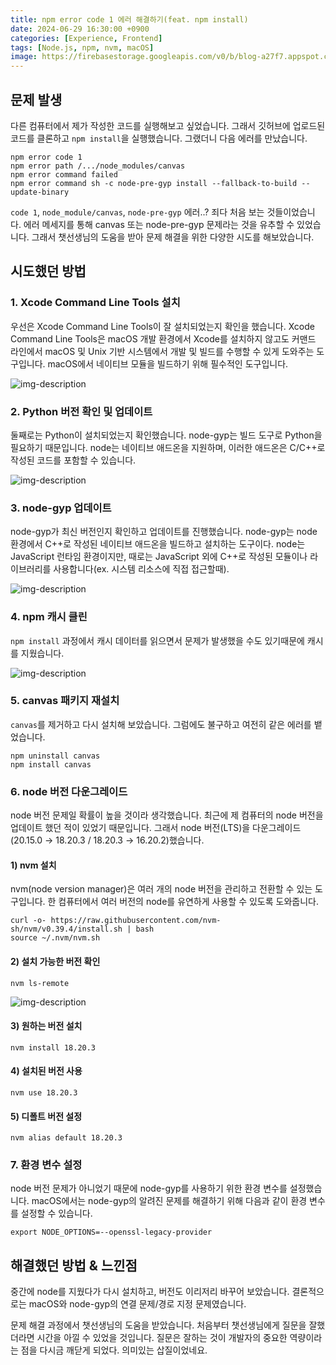 ```yaml
---
title: npm error code 1 에러 해결하기(feat. npm install)
date: 2024-06-29 16:30:00 +0900
categories: [Experience, Frontend]
tags: [Node.js, npm, nvm, macOS]
image: https://firebasestorage.googleapis.com/v0/b/blog-a27f7.appspot.com/o/images%2Fposts%2Fnpm-error-code-1%2Fnodejs.png?alt=media&token=169b7c52-15f6-41c6-a8c0-840522ccc563
---
```


## 문제 발생
다른 컴퓨터에서 제가 작성한 코드를 실행해보고 싶었습니다. 그래서 깃허브에 업로드된 코드를 클론하고 `npm install`을 실행했습니다. 그랬더니 다음 에러를 만났습니다.

```shell
npm error code 1
npm error path /.../node_modules/canvas
npm error command failed
npm error command sh -c node-pre-gyp install --fallback-to-build --update-binary
```

`code 1`, `node_module/canvas`, `node-pre-gyp` 에러..? 죄다 처음 보는 것들이었습니다. 에러 메세지를 통해 canvas 또는 node-pre-gyp 문제라는 것을 유추할 수 있었습니다. 그래서 챗선생님의 도움을 받아 문제 해결을 위한 다양한 시도를 해보았습니다.

## 시도했던 방법
### 1. Xcode Command Line Tools 설치
우선은 Xcode Command Line Tools이 잘 설치되었는지 확인을 했습니다. Xcode Command Line Tools은 macOS 개발 환경에서 Xcode를 설치하지 않고도 커맨드 라인에서 macOS 및 Unix 기반 시스템에서 개발 및 빌드를 수행할 수 있게 도와주는 도구입니다. macOS에서 네이티브 모듈을 빌드하기 위해 필수적인 도구입니다.

![img-description](https://firebasestorage.googleapis.com/v0/b/blog-a27f7.appspot.com/o/images%2Fposts%2Fnpm-error-code-1%2Fxcode.png?alt=media&token=9209507a-90d7-48f0-aa09-370f24c965fd)

### 2. Python 버전 확인 및 업데이트
둘째로는 Python이 설치되었는지 확인했습니다. node-gyp는 빌드 도구로 Python을 필요하기 때문입니다. node는 네이티브 애드온을 지원하며, 이러한 애드온은 C/C++로 작성된 코드를 포함할 수 있습니다.

![img-description](https://firebasestorage.googleapis.com/v0/b/blog-a27f7.appspot.com/o/images%2Fposts%2Fnpm-error-code-1%2Fpython.png?alt=media&token=1b3f3768-5e9f-4ac2-a92e-e57ad9713661)

### 3. node-gyp 업데이트
node-gyp가 최신 버전인지 확인하고 업데이트를 진행했습니다. node-gyp는 node 환경에서 C++로 작성된 네이티브 애드온을 빌드하고 설치하는 도구이다. node는 JavaScript 런타임 환경이지만, 때로는 JavaScript 외에 C++로 작성된 모듈이나 라이브러리를 사용합니다(ex. 시스템 리소스에 직접 접근할때).

![img-description](https://firebasestorage.googleapis.com/v0/b/blog-a27f7.appspot.com/o/images%2Fposts%2Fnpm-error-code-1%2Fnode-gyp.png?alt=media&token=754f5b06-e213-43ad-94c2-7b89a2cccf7e)

### 4. npm 캐시 클린
`npm install` 과정에서 캐시 데이터를 읽으면서 문제가 발생했을 수도 있기때문에 캐시를 지웠습니다.

![img-description](https://firebasestorage.googleapis.com/v0/b/blog-a27f7.appspot.com/o/images%2Fposts%2Fnpm-error-code-1%2Fnpm-cache.png?alt=media&token=a9ca1880-6b5f-40de-9210-41d3ec4bda71)

### 5. canvas 패키지 재설치
`canvas`를 제거하고 다시 설치해 보았습니다. 그럼에도 불구하고 여전히 같은 에러를 뱉었습니다.

```shell
npm uninstall canvas
npm install canvas
```

### 6. node 버전 다운그레이드
node 버전 문제일 확률이 높을 것이라 생각했습니다. 최근에 제 컴퓨터의 node 버전을 업데이트 했던 적이 있었기 때문입니다. 그래서 node 버전(LTS)을 다운그레이드(20.15.0 → 18.20.3 / 18.20.3 →  16.20.2)했습니다.

#### 1) nvm 설치
nvm(node version manager)은 여러 개의 node 버전을 관리하고 전환할 수 있는 도구입니다. 한 컴퓨터에서 여러 버전의 node를 유연하게 사용할 수 있도록 도와줍니다.

```shell
curl -o- https://raw.githubusercontent.com/nvm-sh/nvm/v0.39.4/install.sh | bash
source ~/.nvm/nvm.sh
```

#### 2) 설치 가능한 버전 확인

```shell
nvm ls-remote
```

![img-description](https://firebasestorage.googleapis.com/v0/b/blog-a27f7.appspot.com/o/images%2Fposts%2Fnpm-error-code-1%2Fnode-version.png?alt=media&token=d11278de-e6c7-4517-b150-a6473e205558)

#### 3) 원하는 버전 설치

```shell
nvm install 18.20.3
```

#### 4) 설치된 버전 사용

```shell
nvm use 18.20.3
```

#### 5) 디폴트 버전 설정

```shell
nvm alias default 18.20.3
```
 
### 7. 환경 변수 설정
node 버전 문제가 아니었기 때문에 node-gyp를 사용하기 위한 환경 변수를 설정했습니다. macOS에서는 node-gyp의 알려진 문제를 해결하기 위해 다음과 같이 환경 변수를 설정할 수 있습니다.

```shell
export NODE_OPTIONS=--openssl-legacy-provider
```

## 해결했던 방법 & 느낀점

중간에 node를 지웠다가 다시 설치하고, 버전도 이리저리 바꾸어 보았습니다. 결론적으로는 macOS와 node-gyp의 연결 문제/경로 지정 문제였습니다. 

문제 해결 과정에서 챗선생님의 도움을 받았습니다. 처음부터 챗선생님에게 질문을 잘했더라면 시간을 아낄 수 있었을 것입니다. 질문은 잘하는 것이 개발자의 중요한 역량이라는 점을 다시금 깨닫게 되었다. 의미있는 삽질이었네요.

